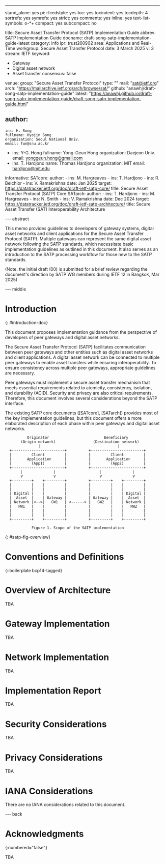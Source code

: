 ---
stand_alone: yes
pi:
  rfcedstyle: yes
  toc: yes
  tocindent: yes
  tocdepth: 4
  sortrefs: yes
  symrefs: yes
  strict: yes
  comments: yes
  inline: yes
  text-list-symbols: o-*+
  compact: yes
  subcompact: no

title: Secure Asset Transfer Protocol (SATP) Implementation Guide
abbrev: SATP Implementation Guide
docname: draft-song-satp-implementation-guide-latest
category: info
ipr: trust200902
area: Applications and Real-Time
workgroup: Secure Asset Transfer Protocol
date: 3 March 2025
v: 3
stream: IETF
keyword:
 - Gateway
 - Digital asset network
 - Asset transfer
consensus: false

venue:
  group: "Secure Asset Transfer Protocol"
  type: ""
  mail: "sat@ietf.org"
  arch: "https://mailarchive.ietf.org/arch/browse/sat/"
  github: "anawhj/draft-song-satp-implementation-guide"
  latest: "https://anawhj.github.io/draft-song-satp-implementation-guide/draft-song-satp-implementation-guide.html"

author:
 -
    ins: H. Song
    fullname: Hyojin Song
    organization: Seoul National Univ.
    email: fun@snu.ac.kr
 -
    ins: Y-G. Hong
    fullname: Yong-Geun Hong
    organization: Daejeon Univ.
    email: yonggeun.hong@gmail.com
 -
    ins: T. Hardjono
    name: Thomas Hardjono
    organization: MIT
    email: hardjono@mit.edu

informative:
  SATcore:
    author:
    - ins: M. Hargreaves
    - ins: T. Hardjono
    - ins: R. Belchior
    - ins: V. Ramakrishna
    date: Jan 2025
    target: https://datatracker.ietf.org/doc/draft-ietf-satp-core/
    title: Secure Asset Transfer Protocol (SATP) Core
  SATarch:
    author:
    - ins: T. Hardjono
    - ins: M. Hargreaves
    - ins: N. Smith
    - ins: V. Ramakrishna
    date: Dec 2024
    target: https://datatracker.ietf.org/doc/draft-ietf-satp-architecture/
    title: Secure Asset Transfer (SAT) Interoperability Architecture

--- abstract

This memo provides guidelines to developers of gateway systems, digital asset networks and client applications for the Secure Asset Transfer Protocol (SATP). Multiple gateways can represent the same digital asset network following the SATP standards, which necessitate basic implementation guidelines as outlined in this document. It also serves as an introduction to the SATP processing workflow for those new to the SATP standards.

(Note. the initial draft (00) is submitted for a brief review regarding the document's direction by SATP WG members during IETF 12 in Bangkok, Mar 2025)

--- middle

# Introduction

{: #introduction-doc}

This document proposes implementation guidance from the perspective of developers of peer gateways and digital asset networks.

The Secure Asset Transfer Protocol (SATP) facilitates communication between peer gateways and other entities such as digital asset networks and client applications. A digital asset network can be connected to multiple peer gateways to enable asset transfers while ensuring interoperability. To ensure consistency across multiple peer gateways, appropriate guidelines are necessary.

Peer gateways must implement a secure asset transfer mechanism that meets essential requirements related to atomicity,
consistency, isolation, and durability (ACID). Security and privacy are also critical requirements. Therefore, this document involves several considerations beyond the SATP interface.

The existing SATP core documents ([SATcore], [SATarch]) provides most of the key implementation guidelines, but this document offers a more elaborated description of each phase within peer gateways and digital asset networks.

              Originator                         Beneficiary
           (Origin network)                 (Destination network)
                   |                                   |
      +------------------------+          +------------------------+
      |         Client         |          |         Client         |
      |       Application      |          |       Application      |
      |         (App1)         |          |         (App2)         |
      +------------------------+          +------------------------+
           |              |                    |              |
           V              V                    V              V
      +---------+    +---------+          +---------+    +---------+
      |         |    |         |          |         |    |         |
      |         |    |         |          |         |    |         |
      | Digital |    |         |          |         |    | Digital |
      |  Asset  |    | Gateway |          | Gateway |    |  Asset  |
      | Network |<-->|   GW1   | <------> |   GW2   |    | Network |
      |   NW1   |    |         |          |         |    |   NW2   |
      |         |    |         |          |         |    |         |
      |         |    |         |          |         |    |         |
      +---------+    +---------+          +---------+    +---------+

                Figure 1. Scope of the SATP implementation

    



{: #satp-fig-overview}

# Conventions and Definitions

{::boilerplate bcp14-tagged}

# Overview of Architecture

TBA

# Gateway Implementation

TBA

# Network Implementation

TBA

# Implementation Report

TBA

# Security Considerations

TBA

# Privacy Considerations

TBA

# IANA Considerations

There are no IANA considerations related to this document.


--- back

# Acknowledgments
{:numbered="false"}

TBA
